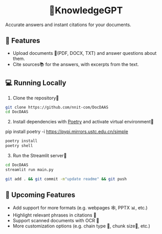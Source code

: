 <h1 align="center">
📖KnowledgeGPT
</h1>

Accurate answers and instant citations for your documents.

## 🔧 Features

- Upload documents 📁(PDF, DOCX, TXT) and answer questions about them.
- Cite sources📚 for the answers, with excerpts from the text.

## 💻 Running Locally

1. Clone the repository📂

```bash
git clone https://github.com/nnit-com/DocDAAS
cd DocDAAS
```

2. Install dependencies with [Poetry](https://python-poetry.org/) and activate virtual environment🔨


pip install poetry -i https://pypi.mirrors.ustc.edu.cn/simple




```bash
poetry install
poetry shell
```

3. Run the Streamlit server🚀

```bash
cd DocDAAS
streamlit run main.py
```

```bash
git add . && git commit -m"update readme" && git push 

```

## 🚀 Upcoming Features

- Add support for more formats (e.g. webpages 🕸️, PPTX 📊, etc.)
- Highlight relevant phrases in citations 🔦
- Support scanned documents with OCR 📝
- More customization options (e.g. chain type 🔗, chunk size📏, etc.)
